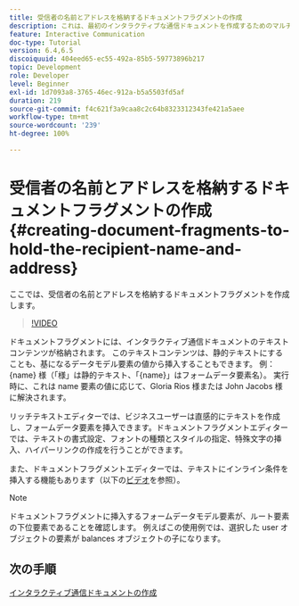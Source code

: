 ```yaml
---
title: 受信者の名前とアドレスを格納するドキュメントフラグメントの作成
description: これは、最初のインタラクティブな通信ドキュメントを作成するためのマルチステップのチュートリアルの 第 5 部です。   ここでは、受信者の名前とアドレスを格納するドキュメントフラグメントを作成します。
feature: Interactive Communication
doc-type: Tutorial
version: 6.4,6.5
discoiquuid: 404eed65-ec55-492a-85b5-59773896b217
topic: Development
role: Developer
level: Beginner
exl-id: 1d7093a8-3765-46ec-912a-b5a5503fd5af
duration: 219
source-git-commit: f4c621f3a9caa8c2c64b8323312343fe421a5aee
workflow-type: tm+mt
source-wordcount: '239'
ht-degree: 100%

---
```


# 受信者の名前とアドレスを格納するドキュメントフラグメントの作成 {#creating-document-fragments-to-hold-the-recipient-name-and-address}

ここでは、受信者の名前とアドレスを格納するドキュメントフラグメントを作成します。

>[!VIDEO](https://video.tv.adobe.com/v/22350?quality=12&learn=on)

ドキュメントフラグメントには、インタラクティブ通信ドキュメントのテキストコンテンツが格納されます。 このテキストコンテンツは、静的テキストにすることも、基になるデータモデル要素の値から挿入することもできます。 例：{name} 様（「様」は静的テキスト、「{name}」はフォームデータ要素名）。 実行時に、これは name 要素の値に応じて、Gloria Rios 様または John Jacobs 様に解決されます。

リッチテキストエディターでは、ビジネスユーザーは直感的にテキストを作成し、フォームデータ要素を挿入できます。ドキュメントフラグメントエディターでは、テキストの書式設定、フォントの種類とスタイルの指定、特殊文字の挿入、ハイパーリンクの作成を行うことができます。

また、ドキュメントフラグメントエディターでは、テキストにインライン条件を挿入する機能もあります（以下の[ビデオ](https://helpx.adobe.com/experience-manager/kt/forms/using/editing-improvements-correspondence-mgmt-feature-video-use.html)を参照）。

>[!NOTE]
>
>ドキュメントフラグメントに挿入するフォームデータモデル要素が、ルート要素の下位要素であることを確認します。 例えばこの使用例では、選択した user オブジェクトの要素が balances オブジェクトの子になります。

## 次の手順

[インタラクティブ通信ドキュメントの作成](./partsix.md)